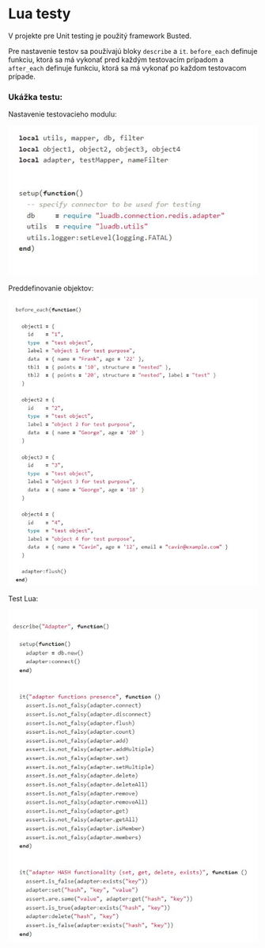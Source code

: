 # Lua testy

V projekte pre Unit testing je použitý framework Busted.

Pre nastavenie testov sa používajú bloky `describe` a `it`. `before_each` definuje funkciu, ktorá sa má vykonať pred každým testovacím prípadom a `after_each` definuje funkciu, ktorá sa má vykonať po každom testovacom prípade.

### Ukážka testu:

Nastavenie testovacieho modulu:

![](img/lua.JPG "Nastavenie testovacieho modulu")

Preddefinovanie objektov:

![](img/lua1.JPG "preddefinovanie objektov")

Test Lua:

![](img/lua2.JPG "Test Lua")
